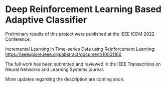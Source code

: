 # Deep Reinforcement Learning Based Adaptive Classifier

Preliminary results of this project were published at the IEEE ICDM 2022 Conference.

Incremental Learning in Time-series Data using Reinforcement Learning: https://ieeexplore.ieee.org/abstract/document/10031160

The full work has been submitted and reviewed in the IEEE Transactions on Neural Networks and Learning Systems journal.

More updates regarding the description are coming soon.
